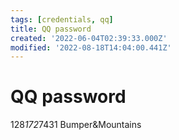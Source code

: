 ```yaml
---
tags: [credentials, qq]
title: QQ password
created: '2022-06-04T02:39:33.000Z'
modified: '2022-08-18T14:04:00.441Z'
---
```


# QQ password

128*172*7431
Bumper&Mountains
